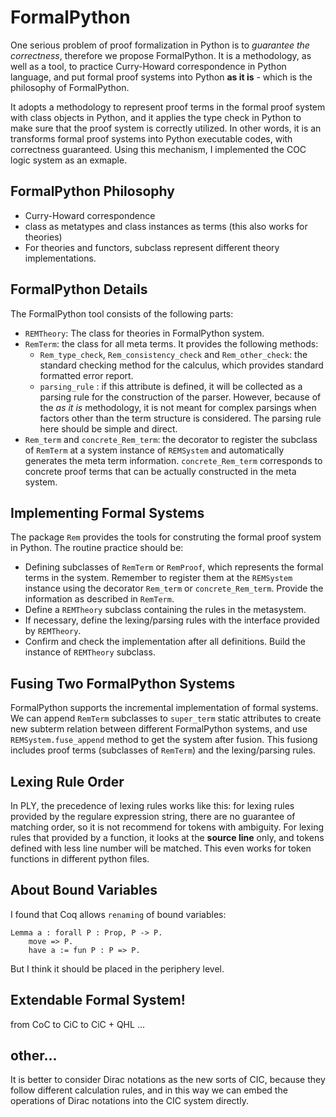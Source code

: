 # FormalPython

One serious problem of proof formalization in Python is to *guarantee the correctness*, therefore we propose FormalPython. It is a methodology, as well as a tool, to practice Curry-Howard correspondence in Python language, and put formal proof systems into Python **as it is** - which is the philosophy of FormalPython. 

It adopts a methodology to represent proof terms in the formal proof system with class objects in Python, and it applies the type check in Python to make sure that the proof system is correctly utilized. In other words, it is an transforms formal proof systems into Python executable codes, with correctness guaranteed. Using this mechanism, I implemented the COC logic system as an exmaple.

## FormalPython Philosophy
- Curry-Howard correspondence
- class as metatypes and class instances as terms (this also works for theories)
- For theories and functors, subclass represent different theory implementations.
  
  
## FormalPython Details

The FormalPython tool consists of the following parts:

- `REMTheory`: The class for theories in FormalPython system.
- `RemTerm`: the class for all meta terms. It provides the following methods:
  - `Rem_type_check`, `Rem_consistency_check` and `Rem_other_check`: the standard checking method for the calculus, which provides standard formatted error report.
  - `parsing_rule` : if this attribute is defined, it will be collected as a parsing rule for the construction of the parser. However, because of the _as it is_ methodology, it is not meant for complex parsings when factors other than the term structure is considered. The parsing rule here should be simple and direct.
- `Rem_term` and `concrete_Rem_term`: the decorator to register the subclass of `RemTerm` at a system instance of `REMSystem` and automatically generates the meta term information. `concrete_Rem_term` corresponds to concrete proof terms that can be actually constructed in the meta system.

## Implementing Formal Systems

The package `Rem` provides the tools for construting the formal proof system in Python. The routine practice should be:


- Defining subclasses of `RemTerm` or `RemProof`, which represents the formal terms in the system. Remember to register them at the `REMSystem` instance using the decorator `Rem_term` or `concrete_Rem_term`. Provide the information as described in `RemTerm`.
- Define a `REMTheory` subclass containing the rules in the metasystem.
- If necessary, define the lexing/parsing rules with the interface provided by `REMTheory`.
- Confirm and check the implementation after all definitions. Build the instance of `REMTheory` subclass.

## Fusing Two FormalPython Systems
FormalPython supports the incremental implementation of formal systems. We can append `RemTerm` subclasses to `super_term` static attributes to create new subterm relation between different FormalPython systems, and use `REMSystem.fuse_append` method to get the system after fusion. This fusiong includes proof terms (subclasses of `RemTerm`) and the lexing/parsing rules.

## Lexing Rule Order
In PLY, the precedence of lexing rules works like this: for lexing rules provided by the regulare expression string, there are no guarantee of matching order, so it is not recommend for tokens with ambiguity. For lexing rules that provided by a function, it looks at the **source line** only, and tokens defined with less line number will be matched. This even works for token functions in different python files.


## About Bound Variables
I found that Coq allows ``renaming`` of bound variables:
```Coq
Lemma a : forall P : Prop, P -> P.
    move => P.
    have a := fun P : P => P.
```
But I think it should be placed in the periphery level.


## Extendable Formal System!
from CoC to CiC to CiC + QHL ...


## other...

It is better to consider Dirac notations as the new sorts of CIC, because they follow different calculation rules, and in this way we can embed the operations of Dirac notations into the CIC system directly.
